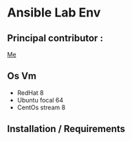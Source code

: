 # Ansible Lab Env

## Principal contributor : 

[Me][A]

[A]:https://github.com/adjikpo

## Os Vm
 - RedHat 8
 - Ubuntu focal 64
 - CentOs stream 8
## Installation  / Requirements

